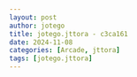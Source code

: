 ```yaml
---
layout: post
author: jotego
title: jotego.jttora - c3ca161
date: 2024-11-08
categories: [Arcade, jttora]
tags: [jotego.jttora]
---
```



